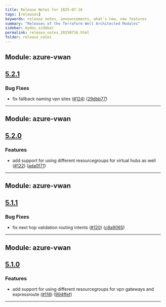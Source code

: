 ```yaml
---
title: Release Notes for 2025-07-16
tags: [releases]
keywords: release notes, announcements, what's new, new features
summary: "Releases of the Terraform Well Architected Modules"
sidebar: mydoc_sidebar
permalink: release_notes_20250716.html
folder: release_notes
---
```


## Module: azure-vwan
## [5.2.1](https://github.com/CloudNationHQ/terraform-azure-vwan/releases/tag/v5.2.1)


### Bug Fixes

* fix fallback naming vpn sites ([#124](https://github.com/CloudNationHQ/terraform-azure-vwan/issues/124)) ([29dbb77](https://github.com/CloudNationHQ/terraform-azure-vwan/commit/29dbb777b5ec820f2e897c5c50b2ca8cceb5ccbc))

---

## Module: azure-vwan
## [5.2.0](https://github.com/CloudNationHQ/terraform-azure-vwan/releases/tag/v5.2.0)


### Features

* add support for using different resourcegroups for virtual hubs as well ([#122](https://github.com/CloudNationHQ/terraform-azure-vwan/issues/122)) ([ada0f71](https://github.com/CloudNationHQ/terraform-azure-vwan/commit/ada0f71e155c61f1d81204cd66bf141eb626a1d2))

---

## Module: azure-vwan
## [5.1.1](https://github.com/CloudNationHQ/terraform-azure-vwan/releases/tag/v5.1.1)


### Bug Fixes

* fix next hop validation routing intents ([#120](https://github.com/CloudNationHQ/terraform-azure-vwan/issues/120)) ([c8a9065](https://github.com/CloudNationHQ/terraform-azure-vwan/commit/c8a9065870864f952d2ce04f62ed25737eab4a4f))

---

## Module: azure-vwan
## [5.1.0](https://github.com/CloudNationHQ/terraform-azure-vwan/releases/tag/v5.1.0)


### Features

* add support for using different resourcegroups for vpn gateways and expressroute ([#118](https://github.com/CloudNationHQ/terraform-azure-vwan/issues/118)) ([994ffef](https://github.com/CloudNationHQ/terraform-azure-vwan/commit/994ffef676ad9037833081743a35fe78dfe02b24))

---

